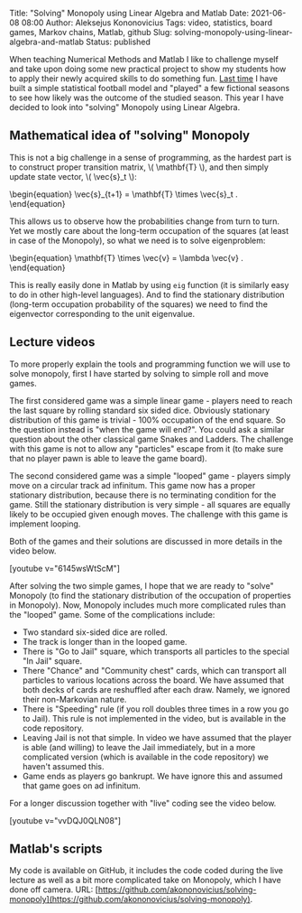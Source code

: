 Title: "Solving" Monopoly using Linear Algebra and Matlab
Date: 2021-06-08 08:00
Author: Aleksejus Kononovicius
Tags: video, statistics, board games, Markov chains, Matlab, github
Slug: solving-monopoly-using-linear-algebra-and-matlab
Status: published

When teaching Numerical Methods and Matlab I like to challenge myself and
take upon doing some new practical project to show my students how to apply
their newly acquired skills to do something fun. [Last
time]({filename}/articles/2019/football-data-analysis-and-modeling-showcase.md) I have built a simple
statistical football model and "played" a few fictional seasons to see how
likely was the outcome of the studied season. This year I have decided to
look into "solving" Monopoly using Linear Algebra.
<!--more-->

## Mathematical idea of "solving" Monopoly

This is not a big challenge in a sense of programming, as the hardest part
is to construct proper transition matrix, \\\( \mathbf{T} \\\), and then
simply update state vector, \\\( \vec{s}\_t \\\):

\begin{equation}
    \vec{s}\_{t+1} = \mathbf{T} \times \vec{s}\_t .
\end{equation}

This allows us to observe how the probabilities change from turn to turn.
Yet we mostly care about the long-term occupation of the squares (at least
in case of the Monopoly), so what we need is to solve eigenproblem:

\begin{equation}
    \mathbf{T} \times \vec{v} = \lambda \vec{v} .
\end{equation}

This is really easily done in Matlab by using <code>eig</code> function (it
is similarly easy to do in other high-level languages). And to find the
stationary distribution (long-term occupation probability of the squares) we
need to find the eigenvector corresponding to the unit eigenvalue.

## Lecture videos

To more properly explain the tools and programming function we will use to
solve monopoly, first I have started by solving to simple roll and move
games.

The first considered game was a simple linear game - players need to
reach the last square by rolling standard six sided dice. Obviously
stationary distribution of this game is trivial - 100% occupation of the end
square. So the question instead is "when the game will end?". You could ask
a similar question about the other classical game Snakes and Ladders. The
challenge with this game is not to allow any "particles" escape from it (to
make sure that no player pawn is able to leave the game board).

The second considered game was a simple "looped" game - players simply move
on a circular track ad infinitum. This game now has a proper stationary
distribution, because there is no terminating condition for the game. Still
the stationary distribution is very simple - all squares are equally likely
to be occupied given enough moves. The challenge with this game is implement
looping.

Both of the games and their solutions are discussed in more details in the
video below.

[youtube v="6145wsWtScM"]

After solving the two simple games, I hope that we are ready to "solve"
Monopoly (to find the stationary distribution of the occupation of
properties in Monopoly). Now, Monopoly includes much more complicated rules
than the "looped" game. Some of the complications include:

* Two standard six-sided dice are rolled.
* The track is longer than in the looped game.
* There is "Go to Jail" square, which transports all particles to the
  special "In Jail" square.
* There "Chance" and "Community chest" cards, which can transport all
  particles to various locations across the board. We have assumed that both
  decks of cards are reshuffled after each draw. Namely, we ignored their
  non-Markovian nature.
* There is "Speeding" rule (if you roll doubles three times in a row you go
  to Jail). This rule is not implemented in the video, but is available in
  the code repository.
* Leaving Jail is not that simple. In video we have assumed that the player
  is able (and willing) to leave the Jail immediately, but in a more
  complicated version (which is available in the code repository) we haven't
  assumed this.
* Game ends as players go bankrupt. We have ignore this and assumed that
  game goes on ad infinitum.

For a longer discussion together with "live" coding see the video below.

[youtube v="vvDQJ0QLN08"]

## Matlab's scripts

My code is available on GitHub, it includes the code coded during the live
lecture as well as a bit more complicated take on Monopoly, which I have
done off camera. URL:
[https://github.com/akononovicius/solving-monopoly](https://github.com/akononovicius/solving-monopoly).

